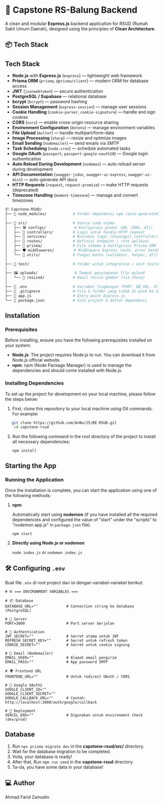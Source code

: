 # 🏥 Capstone RS-Balung Backend

A clean and modular **Express.js** backend application for RSUD (Rumah Sakit Umum Daerah), designed using the principles of **Clean Architecture**.

## 📦 Tech Stack

## Tech Stack

- **Node.js** with **Express.js** (`express`) — lightweight web framework  
- **Prisma ORM** (`prisma`, `@prisma/client`) — modern ORM for database access  
- **JWT** (`jsonwebtoken`) — secure authentication  
- **PostgreSQL / Supabase** — relational database  
- **bcrypt** (`bcrypt`) — password hashing  
- **Session Management** (`express-session`) — manage user sessions  
- **Cookie Handling** (`cookie-parser`, `cookie-signature`) — handle and sign cookies  
- **CORS** (`cors`) — enable cross-origin resource sharing  
- **Environment Configuration** (`dotenv`) — manage environment variables  
- **File Upload** (`multer`) — handle multipart/form-data  
- **Image Processing** (`sharp`) — resize and optimize images  
- **Email Sending** (`nodemailer`) — send emails via SMTP  
- **Task Scheduling** (`node-cron`) — schedule automated tasks  
- **Google OAuth** (`passport`, `passport-google-oauth20`) — Google login authentication  
- **Auto Reload During Development** (`nodemon`) — auto-reload server during development  
- **API Documentation** (`swagger-jsdoc`, `swagger-ui-express`, `swagger-ui-dist`) — auto-generate API docs  
- **HTTP Requests** (`request`, `request-promise`) — make HTTP requests (deprecated)  
- **Timezone Handling** (`moment-timezone`) — manage and convert timezones  


```bash
📦 Capstone-RSUD/
├── 📁 node_modules/            # Folder dependensi npm (auto-generated)
│
├── 📂 src/                     # Source code utama
│   ├── 🛠️ configs/             # Konfigurasi global (DB, CORS, dll)
│   ├── 🧠 controllers/         # Logic untuk handle HTTP request
│   ├── 🧩 services/            # Business logic (dipanggil controller)
│   ├── 🚦 routes/              # Definisi endpoint / rute aplikasi
│   ├── 🔧 prisma/              # File schema & konfigurasi Prisma ORM
│   ├── 🛡️ middlewares/         # Middleware Express (auth, error handler, dll)
│   └── 🧰 utils/               # Fungsi bantu (validator, helper, dll)
│
├── 🧪 test/                    # Folder untuk integration / unit testing
│
├── 🖼️ uploads/                 # Tempat penyimpanan file upload
│   └── 📏 resized/             # Hasil resize gambar (via sharp)
│
├── 📄 .env                     # Variabel lingkungan (PORT, DB_URL, dll)
├── 📄 .gitignore               # File & folder yang tidak di-push ke Git
├── 🚀 app.js                   # Entry point Express.js
└── 📜 package.json             # Info project & daftar dependensi
```

## Installation

### Prerequisites

Before installing, ensure you have the following prerequisites installed on your system:

- **Node.js**: The project requires Node.js to run. You can download it from Node.js official website.
- **npm**: npm (Node Package Manager) is used to manage the dependencies and should come installed with Node.js.

### Installing Dependencies

To set up the project for development on your local machine, please follow the steps below:

1. First, clone this repository to your local machine using Git commands. For example:

```bash
   git clone https://github.com/AnNur25/BE-RSUD.git
    cd capstone-rsud
```

2. Run the following command in the root directory of the project to install all necessary dependencies:

   `npm install`

## Starting the App

### Running the Application

Once the installation is complete, you can start the application using one of the following methods:

1. **npm**

   Automatically start using **nodemon** (if you have installed all the required dependencies and configured the value of "start" under the "scripts" to "nodemon app.js" in `package.json` file).

   `npm start`

2. **Directly using Node.js or nodemon**

   `node index.js` or `nodemon index.js`

## 🛠️ Configuring `.env`

Buat file `.env` di root project dan isi dengan variabel-variabel berikut:

```env
# 🌐 === ENVIRONMENT VARIABLES ===

# 📦 Database
DATABASE_URL=""             # Connection string ke database (PostgreSQL)

# 🚀 Server
PORT=3000                   # Port server berjalan

# 🔐 Authentication
JWT_SECRET=""               # Secret utama untuk JWT
REFRESH_SECRET_KEY=""       # Secret untuk refresh token
COOKIE_SECRET=""            # Secret untuk cookie signing

# 📧 Email (Nodemailer)
EMAIL_USER=""               # Alamat email pengirim
EMAIL_PASS=""               # App password SMTP

# 🌍 Frontend URL
FRONTEND_URL=""             # Untuk redirect OAuth / CORS

# 🔐 Google OAuth2
GOOGLE_CLIENT_ID=""
GOOGLE_CLIENT_SECRET=""
GOOGLE_CALLBACK_URL=""      # Contoh: http://localhost:3000/auth/google/callback

# 🧪 Deployment
VERCEL_ENV=""               # Digunakan untuk environment check (dev/prod)

```

## Database
1. Run `npx prisma migrate dev` in the **capstone-rsud/src/** directory.
2. Wait for the database migration to be completed.
3. Voila, your database is ready!
4. After that, Run `npm run seed` in the **capstone-rsud** directory.
5. Ta-da, you have some data in your database!


## ‍💻 Author
Ahmad Farid Zainudin
